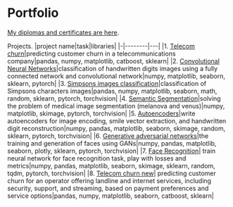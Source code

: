 # Portfolio

[My diplomas and certificates are here](https://github.com/Aalfaa/portfolio/tree/main/Diplomas_and_certificates).

Projects.
|project name|task|libraries|
|-|--------|---|
|1. [Telecom churn](https://github.com/Aalfaa/portfolio/blob/main/Project_1_Telecom_churn/Project_1_Telecom_churn.ipynb)|predicting customer churn in a telecommunications company|pandas, numpy, matplotlib, catboost, sklearn|
|2. [Convolutional Neural Networks](https://github.com/Aalfaa/portfolio/blob/main/Project_2_CNN/Project_2_CNN.ipynb)|classification of handwritten digits images using a fully connected network and convolutional network|numpy, matplotlib, seaborn, sklearn, pytorch|
|3. [Simpsons images classification](https://github.com/Aalfaa/portfolio/blob/main/Project_3_Simpsons_image_classification/Project_3_Simpsons_vgg16.ipynb)|classification of Simpsons characters images|pandas, numpy, matplotlib, seaborn, math, random, sklearn, pytorch, torchvision|
|4. [Semantic Segmentation](https://github.com/Aalfaa/portfolio/blob/main/Project_4_Semantic_segmentation/Project_4_Semantic_segmentation.ipynb)|solving the problem of medical image segmentation (melanova and venus)|numpy, matplotlib, skimage, pytorch, torchvision|
|5. [Autoencoders](https://github.com/Aalfaa/portfolio/blob/main/Project_5_Autoencoders/Project_5_Autoencoders.ipynb)|write autoencoders for image encoding, smile vector extraction, and handwritten digit reconstruction|numpy, pandas, matplotlib, seaborn, skimage, random, sklearn, pytorch, torchvision|
|6. [Generative adversarial networks](https://github.com/Aalfaa/portfolio/blob/main/Project_6_GAN/Project_6_GAN.ipynb)|the training and generation of faces using GANs|numpy, pandas, matplotlib, seaborn, plotly, sklearn, pytorch, torchvision|
|7. [Face Recognition](https://github.com/Aalfaa/portfolio/blob/main/Project_7_Face_recognition/Project_7_Face_recognition.ipynb)| train neural network for face recognition task, play with losses and metrics|numpy, pandas, matplotlib, seaborn, skimage, sklearn, random, tqdm, pytorch, torchvision|
|8. [Telecom churn new](https://github.com/Aalfaa/portfolio/blob/main/Project_8_Telecom_churn_new/Project_8_Telecom_churn_new.ipynb)| predicting customer churn for an operator offering landline and internet services, including security, support, and streaming, based on payment preferences and service options|pandas, numpy, matplotlib, seaborn, catboost, sklearn|
